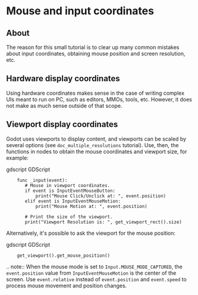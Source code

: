 

Mouse and input coordinates
===========================

About
-----

The reason for this small tutorial is to clear up many common mistakes
about input coordinates, obtaining mouse position and screen resolution,
etc.

Hardware display coordinates
----------------------------

Using hardware coordinates makes sense in the case of writing complex
UIs meant to run on PC, such as editors, MMOs, tools, etc. However, it does
not make as much sense outside of that scope.

Viewport display coordinates
----------------------------

Godot uses viewports to display content, and viewports can be scaled by
several options (see `doc_multiple_resolutions` tutorial). Use, then, the
functions in nodes to obtain the mouse coordinates and viewport size,
for example:

gdscript GDScript

```
    func _input(event):
       # Mouse in viewport coordinates.
       if event is InputEventMouseButton:
           print("Mouse Click/Unclick at: ", event.position)
       elif event is InputEventMouseMotion:
           print("Mouse Motion at: ", event.position)

       # Print the size of the viewport.
       print("Viewport Resolution is: ", get_viewport_rect().size)
```


Alternatively, it's possible to ask the viewport for the mouse position:

gdscript GDScript

```
    get_viewport().get_mouse_position()
```

.. note:: When the mouse mode is set to `Input.MOUSE_MODE_CAPTURED`, the `event.position` value from `InputEventMouseMotion` is the center of the screen. Use `event.relative` instead of `event.position` and `event.speed` to process mouse movement and position changes.
